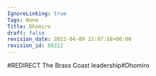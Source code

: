 ```yaml
---
IgnoreLinking: true
Tags: None
Title: Dhomiro
draft: false
revision_date: 2022-04-09 22:07:18+00:00
revision_id: 88312
---
```


#REDIRECT The Brass Coast leadership#Dhomiro